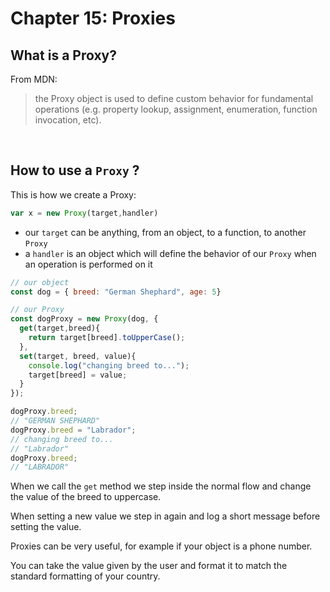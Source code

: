 # Chapter 15: Proxies

## What is a Proxy?

From MDN:

> the Proxy object is used to define custom behavior for fundamental operations (e.g. property lookup, assignment, enumeration, function invocation, etc).

&nbsp;

## How to use a `Proxy` ?

This is how we create a Proxy:

``` js
var x = new Proxy(target,handler)
```

- our `target` can be anything, from an object, to a function, to another `Proxy`
- a `handler` is an object which will define the behavior of our `Proxy` when an operation is performed on it

``` js
// our object
const dog = { breed: "German Shephard", age: 5}

// our Proxy
const dogProxy = new Proxy(dog, {
  get(target,breed){
    return target[breed].toUpperCase();
  },
  set(target, breed, value){
    console.log("changing breed to...");
    target[breed] = value;
  }
});

dogProxy.breed;
// "GERMAN SHEPHARD"
dogProxy.breed = "Labrador";
// changing breed to... 
// "Labrador"
dogProxy.breed;
// "LABRADOR"
```

When we call the `get` method we step inside the normal flow and change the value of the breed to uppercase.

When setting a new value we step in again and log a short message before setting the value.

Proxies can be very useful, for example if your object is a phone number.

You can take the value given by the user and format it to match the standard formatting of your country.